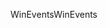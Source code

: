 <span data-ttu-id="ed31e-101">WinEvents</span><span class="sxs-lookup"><span data-stu-id="ed31e-101">WinEvents</span></span>